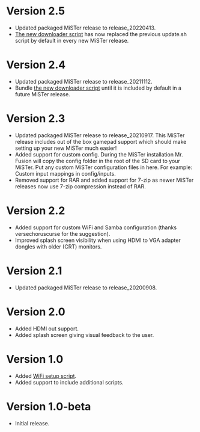 # Version 2.5

- Updated packaged MiSTer release to release_20220413.
- [The new downloader script](https://github.com/MiSTer-devel/Downloader_MiSTer) has now replaced
  the previous update.sh script by default in every new MiSTer release.

# Version 2.4

- Updated packaged MiSTer release to release_20211112.
- Bundle [the new downloader script](https://github.com/MiSTer-devel/Downloader_MiSTer) until
  it is included by default in a future MiSTer release.

# Version 2.3

- Updated packaged MiSTer release to release_20210917. This MiSTer release
  includes out of the box gamepad support which should make setting up your new
  MiSTer much easier!
- Added support for custom config. During the MiSTer installation Mr. Fusion will copy the
  config folder in the root of the SD card to your MiSTer. Put any custom MiSTer configuration
  files in here. For example: Custom input mappings in config/inputs.
- Removed support for RAR and added support for 7-zip as newer MiSTer releases
  now use 7-zip compression instead of RAR.

# Version 2.2

- Added support for custom WiFi and Samba configuration (thanks versechoruscurse
  for the suggestion).
- Improved splash screen visibility when using HDMI to VGA adapter dongles with
  older (CRT) monitors.

# Version 2.1

- Updated packaged MiSTer release to release_20200908.

# Version 2.0

- Added HDMI out support.
- Added splash screen giving visual feedback to the user.

# Version 1.0

- Added [WiFi setup script](https://github.com/MiSTer-devel/Scripts_MiSTer/blob/master/other_authors/wifi.sh).
- Added support to include additional scripts.

# Version 1.0-beta

- Initial release.
